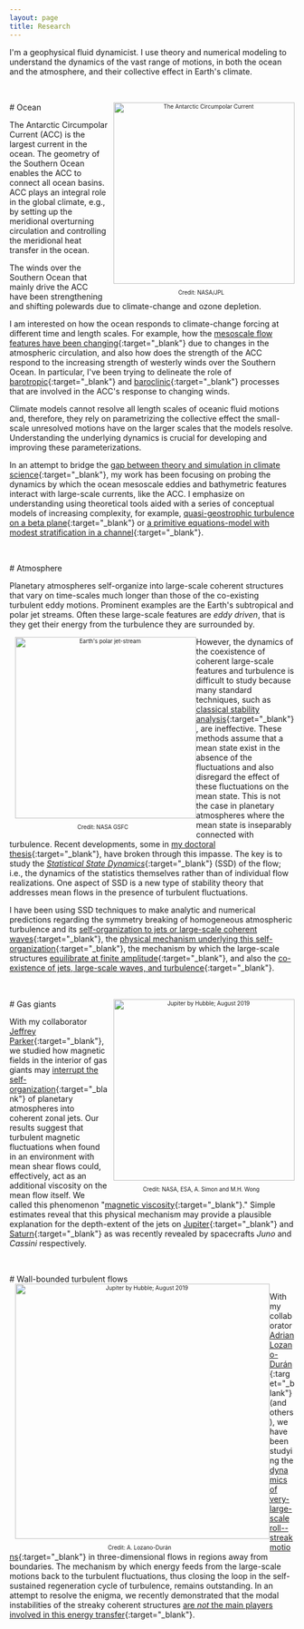 ```yaml
---
layout: page
title: Research
---
```


I'm a geophysical fluid dynamicist. I use theory and numerical modeling to understand the dynamics of the vast range of motions, in both the ocean and the atmosphere, and their collective effect in Earth's climate. 

<h2 id="ocean"></h2><br/>
# Ocean

<div style="width:320 px; float: right; font-size:70%; text-align:center;"><img style="padding: 0 0 10px 10px; float: right;" src="../img/acc.png" alt="The Antarctic Circumpolar Current" width="320" style="padding-bottom:0.5em;" /><br/>Credit: NASA/JPL</div>


The Antarctic Circumpolar Current (ACC) is the largest current in the ocean. The geometry of the Southern Ocean enables the ACC to connect all ocean basins. ACC plays an integral role in the global climate, e.g., by setting up the meridional overturning circulation and controlling the meridional heat transfer in the ocean.

The winds over the Southern Ocean that mainly drive the ACC have been strengthening and shifting polewards due to climate-change and ozone depletion.

I am interested on how the ocean responds to climate-change forcing at different time and length scales. For example, how the [mesoscale flow features have been changing][TrackEddies-SSH-paper]{:target="_blank"} due to changes in the atmospheric circulation, and also how does the strength of the ACC respond to the increasing strength of westerly winds over the Southern Ocean. In particular, I've been trying to delineate the role of [barotropic][eddysaturation-paper]{:target="_blank"} and [baroclinic][eddysaturation-BC-BT-paper]{:target="_blank"} processes that are involved in the ACC's response to changing winds.

Climate models cannot resolve all length scales of oceanic fluid motions and, therefore, they rely on parametrizing the collective effect the small-scale unresolved motions have on the larger scales that the models resolve. Understanding the underlying dynamics is crucial for developing and improving these parameterizations.

In an attempt to bridge the [gap between theory and simulation in climate science][BAMS-Held-paper]{:target="_blank"}, my work has been focusing on probing the dynamics by which the ocean mesoscale eddies and bathymetric features interact with large-scale currents, like the ACC. I emphasize on understanding using theoretical tools aided with a series of conceptual models of increasing complexity, for example, [quasi-geostrophic turbulence on a beta plane][topo-1layer-paper]{:target="_blank"} or [a primitive equations-model with modest stratification in a channel][eddysaturation-BC-BT-paper]{:target="_blank"}.



<h2 id="atmosphere"></h2><br/>
# Atmosphere



Planetary atmospheres self-organize into large-scale coherent structures that vary on time-scales much longer than those of the co-existing turbulent eddy motions. Prominent examples are the Earth's subtropical and polar jet streams. Often these large-scale features are *eddy driven*, that is they get their energy from the turbulence they are surrounded by.


<div style="width:320 px; float: left; font-size:70%; text-align:center;"><img style="padding: 0 0 10px 10px; float: right;" src="../img/jetstream.png" alt="Earth's polar jet-stream" width="320" style="padding-bottom:0.5em;" /><br/>Credit: NASA GSFC</div>


However, the dynamics of the coexistence of coherent large-scale features and turbulence is difficult to study because many standard techniques, such as [classical stability analysis][stabilitywiki]{:target="_blank"}, are ineffective. These methods assume that a mean state exist in the absence of the fluctuations and also disregard the effect of these fluctuations on the mean state. This is not the case in planetary atmospheres where the mean state is inseparably connected with turbulence. Recent developments, some in [my doctoral thesis][phdthesis]{:target="_blank"}, have broken through this impasse. The key is to study the [*Statistical State Dynamics*][SSDreview-paper]{:target="_blank"} (SSD) of the flow; i.e., the dynamics of the statistics themselves rather than of individual flow realizations. One aspect of SSD is a new type of stability theory that addresses mean flows in the presence of turbulent fluctuations.

I have been using SSD techniques to make analytic and numerical predictions regarding the symmetry breaking of homogeneous atmospheric turbulence and its [self-organization to jets or large-scale coherent waves][s3t-jets-jas-paper]{:target="_blank"}, the [physical mechanism underlying this self-organization][s3t-stab-jas-paper]{:target="_blank"}, the mechanism by which the large-scale structures [equilibrate at finite amplitude][ssd-eckaus-paper]{:target="_blank"}, and also the [co-existence of jets, large-scale waves, and turbulence][ssd-jet-wave-paper]{:target="_blank"}. 

<h2 id="gasgiants"></h2><br/>
# Gas giants

<div style="width:320 px; float: right; font-size:70%; text-align:center;"><img style="padding: 0 0 10px 10px; float: right;" src="../img/Jupiter-Hubble-2019.png" alt="Jupiter by Hubble; August 2019" width="320" style="padding-bottom:0.5em;" /><br/>Credit: NASA, ESA, A. Simon and M.H. Wong</div>



With my collaborator [Jeffrey Parker][jeffsite]{:target="_blank"}, we studied how magnetic fields in the interior of gas giants may [interrupt the self-organization][magneticZF-paper]{:target="_blank"} of planetary atmospheres into coherent zonal jets. Our results suggest that turbulent magnetic fluctuations when found in an environment with mean shear flows could, effectively, act as an additional viscosity on the mean flow itself. We called this phenomenon "[magnetic viscosity][magneticviscosity-paper]{:target="_blank"}." Simple estimates reveal that this physical mechanism may provide a plausible explanation for the depth-extent of the jets on [Jupiter][Juno-paper]{:target="_blank"} and [Saturn][Cassini-paper]{:target="_blank"} as was recently revealed by spacecrafts *Juno* and *Cassini* respectively.


<h2 id="wallturbulence"></h2><br/>
# Wall-bounded turbulent flows

<div style="width:450 px; float: left; font-size:70%; text-align:center;"><img style="padding: 0 0 10px 10px; float: right;" src="../img/boundarylayer.png" alt="Jupiter by Hubble; August 2019" width="450" style="padding-bottom:0.5em;" /><br/>Credit: A. Lozano-Durán</div>


With my collaborator [Adrian Lozano-Durán][adriansite]{:target="_blank"} (and others), we have been studying the [dynamics of very-large-scale roll--streak motions][vlsm-poiseuille-paper]{:target="_blank"} in three-dimensional flows in regions away from boundaries. The mechanism by which energy feeds from the large-scale motions back to the turbulent fluctuations, thus closing the loop in the self-sustained regeneration cycle of turbulence, remains outstanding. In an attempt to resolve the enigma, we recently demonstrated that the modal instabilities of the streaky coherent structures [are *not* the main players involved in this energy transfer][ModallyStableTurb-paper]{:target="_blank"}.



[jeffsite]: https://jeffreybparker.com
[adriansite]: https://sites.google.com/view/adrianlozanoduran/
[stabilitywiki]: https://en.wikipedia.org/wiki/Hydrodynamic_stability
[magneticviscosity-paper]: ../publications/magneticviscosity-2019.pdf
[magneticZF-paper]: ../publications/magneticZF-2018.pdf
[ModallyStableTurb-paper]: ../publications/ModallyStableTurb.pdf
[vlsm-poiseuille-paper]: ../publications/VLSM-Poiseuille.pdf
[phdthesis]: ../theses/PhD_thesis_Navid.pdf
[SSDreview-paper]: http://users.uoa.gr/~pjioannou/papers/SSD_review.pdf
[ssd-jet-wave-paper]: ../publications/SSD_JetWave.pdf
[ssd-eckaus-paper]: ../publications/SSD_Eckhaus.pdf
[s3t-stab-jas-paper]: ../publications/S3T_barotropic_stability.pdf
[s3t-jets-jas-paper]: ../publications/S3T_jas.pdf
[TrackEddies-SSH-paper]: ../publications/TrackEddies-SSH.pdf
[eddysaturation-BC-BT-paper]: ../publications/EddySaturation-BC-BT.pdf
[eddysaturation-paper]: ../publications/EddySaturation-JPO-2018.pdf
[topo-1layer-paper]: ../publications/betaplane-topo-1.pdf
[BAMS-Held-paper]: https://journals.ametsoc.org/doi/abs/10.1175/BAMS-86-11-1609
[Juno-paper]: https://doi.org/10.1038/nature25793
[Cassini-paper]: https://doi.org/10.1126/science.aat2965
